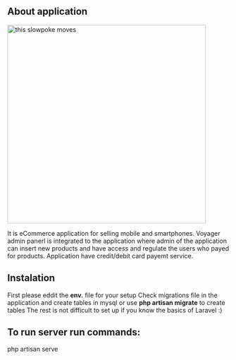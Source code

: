 ## About application
<img src="public/images/smartphones.gif" alt="this slowpoke moves"  width=450/>

It is eCommerce application for selling mobile and smartphones. Voyager admin panerl is integrated to the application where admin of the application can insert new products and have access and regulate the users who payed for products. Application have credit/debit card payemt service.

## Instalation
First please eddit the <strong>env.</strong>  file for your setup
Check migrations file in the application and create tables in mysql or use <strong>php artisan migrate</strong> to create tables
The rest is not difficult to set up if you know the basics of Laravel :)

## To run server run commands:
php artisan serve

